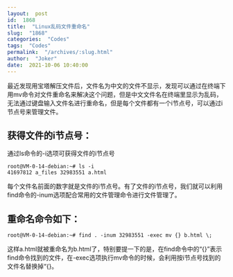 ```yaml
---
layout:  post
id:  1868
title:  "Linux乱码文件重命名"
slug:  "1868"
categories:  "Codes"
tags:  "Codes"
permalink:  "/archives/:slug.html"
author:  "Joker"
date:  2021-10-06 10:40:00
---
```



最近发现用宝塔解压文件后，文件名为中文的文件不显示，发现可以通过在终端下用mv命令对文件重命名来解决这个问题，但是中文文件名在终端里显示为乱码，无法通过键盘输入文件名进行重命名，但是每个文件都有一个i节点号，可以通过i节点号来管理文件。

<!--more-->

获得文件的i节点号：
 ----------------------
 
通过ls命令的-i选项可获得文件的i节点号

    root@VM-0-14-debian:~# ls -i
    41697812 a_files 32983551 a.html
    
每个文件名前面的数字就是文件的i节点号。有了文件的i节点号，我们就可以利用find命令的-inum选项配合常用的文件管理命令进行文件管理了。

重命名命令如下：
----------------------

    root@VM-0-14-debian:~# find . -inum 32983551 -exec mv {} b.html \;

这样a.html就被重命名为b.html了，特别要提一下的是，在find命令中的“{}”表示find命令找到的文件，在-exec选项执行mv命令的时候，会利用按i节点号找到的文件名替换掉“{}。
